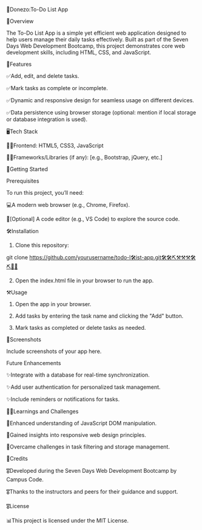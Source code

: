 📄Donezo:To-Do List App

🔔Overview

The To-Do List App is a simple yet efficient web application designed to help users manage their daily tasks effectively. Built as part of the Seven Days Web Development Bootcamp, this project demonstrates core web development skills, including HTML, CSS, and JavaScript.

🎯Features

✅Add, edit, and delete tasks.

✅Mark tasks as complete or incomplete.

✅Dynamic and responsive design for seamless usage on different devices.

✅Data persistence using browser storage (optional: mention if local storage or database integration is used).


🖥️Tech Stack

🧑‍🔧Frontend: HTML5, CSS3, JavaScript

🧑‍🔧Frameworks/Libraries (if any): [e.g., Bootstrap, jQuery, etc.]


📌Getting Started

Prerequisites

To run this project, you’ll need:

💻A modern web browser (e.g., Chrome, Firefox).

👾[Optional] A code editor (e.g., VS Code) to explore the source code.


🛠️Installation

1. Clone this repository:

git clone https://github.com/yourusername/todo-l🛠️ist-app.git🛠️🛠️⛏️⚒️⚒️⚒️🛠️⛏️📐📐


2. Open the index.html file in your browser to run the app.



⚒️Usage

1. Open the app in your browser.


2. Add tasks by entering the task name and clicking the "Add" button.


3. Mark tasks as completed or delete tasks as needed.



📱Screenshots

Include screenshots of your app here.

Future Enhancements

✨Integrate with a database for real-time synchronization.

✨Add user authentication for personalized task management.

✨Include reminders or notifications for tasks.


⛓️‍💥Learnings and Challenges

💪Enhanced understanding of JavaScript DOM manipulation.

💪Gained insights into responsive web design principles.

💪Overcame challenges in task filtering and storage management.


🎯Credits

🎖️Developed during the Seven Days Web Development Bootcamp by Campus Code.

🎖️Thanks to the instructors and peers for their guidance and support.


🎖️License

📊This project is licensed under the MIT License.
